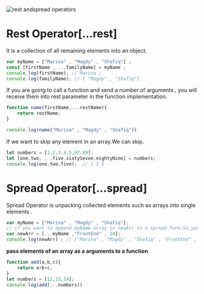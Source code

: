 ![rest andspread operators](https://www.bram.us/wordpress/wp-content/uploads/2018/01/esnext-destructure-and-rest-props-ftw.png)
# **Rest Operator[...rest]**



It is a collection of all remaining elements into an object.


```js
var myName = ["Marina" , "Magdy" , "Shafiq"] ;
const [firstName , ...familyName] = myName ;
console.log(firstName); // Marina ;
console.log(familyName); // [ "Magdy" , "Shafiq"]
```

If you are going to call a function and send a number of arguments , you will receive them into rest parameter in the function implementation.



```js
function name(firstName,...restName){
    return restName;
}

console.log(name("Marina" , "Magdy" , "Shafiq"))
```

If we want to skip any element in an array.We can skip.

```js
let numbers = [1,2,3,4,5,67,89];
let [one,two, , ,five,sixtySeven,eightyNine] = numbers;
console.log(one,two,five);  // 1 2 5
```


# **Spread Operator[...spread]**

Spread Operator is unpacking collected elements such as arrays into single elements .


```js
var myName = ["Marina" , "Magdy" , "Shafiq"];
// if you want to append myName array in newArr in a spread form.So,you can append through spread operator [...myName].
var newArr = [...myName ,"FrontEnd" , 24];
console.log(newArr) ; // ["Marina" , "Magdy" , "Shafiq" , "FrontEnd" , 24 ] ;
```


**pass elements of an array as a arguments to a function**

```js
function add(a,b,c){
    return a+b+c;
}
let numbers = [12,13,14];
console.log(add(...numbers))
```